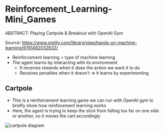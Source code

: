 # Reinforcement_Learning-Mini_Games
ABSTRACT: Playing Cartpole &amp; Breakout with OpenAI Gym

Source: https://www.oreilly.com/library/view/hands-on-machine-learning/9781492032632/

- Reinforcement learning = type of machine learning
- The agent learns by interacting with its environment
  - It receives rewards when it does the action we want it to do
  - Receives penalties when it doesn't => it learns by experimenting
 

## Cartpole
- This is a reinforcement learning game we can run with OpenAI gym to briefly show how reinfocement learning works
- Here, the agent is trying to keep the stick from falling too far on one side or another, so it moves the cart accordingly

![cartpole diagram](https://external-content.duckduckgo.com/iu/?u=https%3A%2F%2Fwww.researchgate.net%2Fpublication%2F362568623%2Ffigure%2Ffig5%2FAS%3A1187029731807278%401660021350587%2FScreen-capture-of-the-OpenAI-Gym-CartPole-problem-with-annotations-showing-the-cart.png&f=1&nofb=1&ipt=439763eb82a45c9ad2c13f8c28549d08e164e4fd7754797c4983345d5f2a142a&ipo=images)
